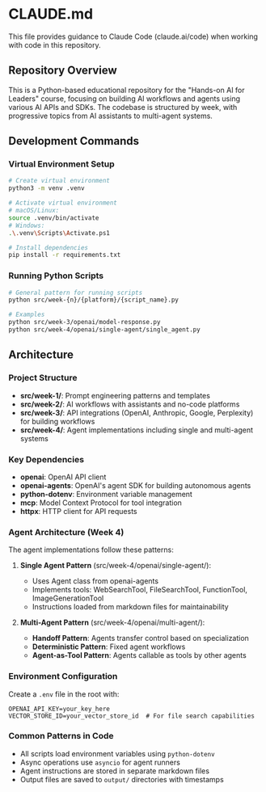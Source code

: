 # CLAUDE.md

This file provides guidance to Claude Code (claude.ai/code) when working with code in this repository.

## Repository Overview

This is a Python-based educational repository for the "Hands-on AI for Leaders" course, focusing on building AI workflows and agents using various AI APIs and SDKs. The codebase is structured by week, with progressive topics from AI assistants to multi-agent systems.

## Development Commands

### Virtual Environment Setup
```bash
# Create virtual environment
python3 -m venv .venv

# Activate virtual environment
# macOS/Linux:
source .venv/bin/activate
# Windows:
.\.venv\Scripts\Activate.ps1

# Install dependencies
pip install -r requirements.txt
```

### Running Python Scripts
```bash
# General pattern for running scripts
python src/week-{n}/{platform}/{script_name}.py

# Examples
python src/week-3/openai/model-response.py
python src/week-4/openai/single-agent/single_agent.py
```

## Architecture

### Project Structure
- **src/week-1/**: Prompt engineering patterns and templates
- **src/week-2/**: AI workflows with assistants and no-code platforms
- **src/week-3/**: API integrations (OpenAI, Anthropic, Google, Perplexity) for building workflows
- **src/week-4/**: Agent implementations including single and multi-agent systems

### Key Dependencies
- **openai**: OpenAI API client
- **openai-agents**: OpenAI's agent SDK for building autonomous agents
- **python-dotenv**: Environment variable management
- **mcp**: Model Context Protocol for tool integration
- **httpx**: HTTP client for API requests

### Agent Architecture (Week 4)
The agent implementations follow these patterns:

1. **Single Agent Pattern** (src/week-4/openai/single-agent/):
   - Uses Agent class from openai-agents
   - Implements tools: WebSearchTool, FileSearchTool, FunctionTool, ImageGenerationTool
   - Instructions loaded from markdown files for maintainability

2. **Multi-Agent Pattern** (src/week-4/openai/multi-agent/):
   - **Handoff Pattern**: Agents transfer control based on specialization
   - **Deterministic Pattern**: Fixed agent workflows
   - **Agent-as-Tool Pattern**: Agents callable as tools by other agents

### Environment Configuration
Create a `.env` file in the root with:
```
OPENAI_API_KEY=your_key_here
VECTOR_STORE_ID=your_vector_store_id  # For file search capabilities
```

### Common Patterns in Code
- All scripts load environment variables using `python-dotenv`
- Async operations use `asyncio` for agent runners
- Agent instructions are stored in separate markdown files
- Output files are saved to `output/` directories with timestamps